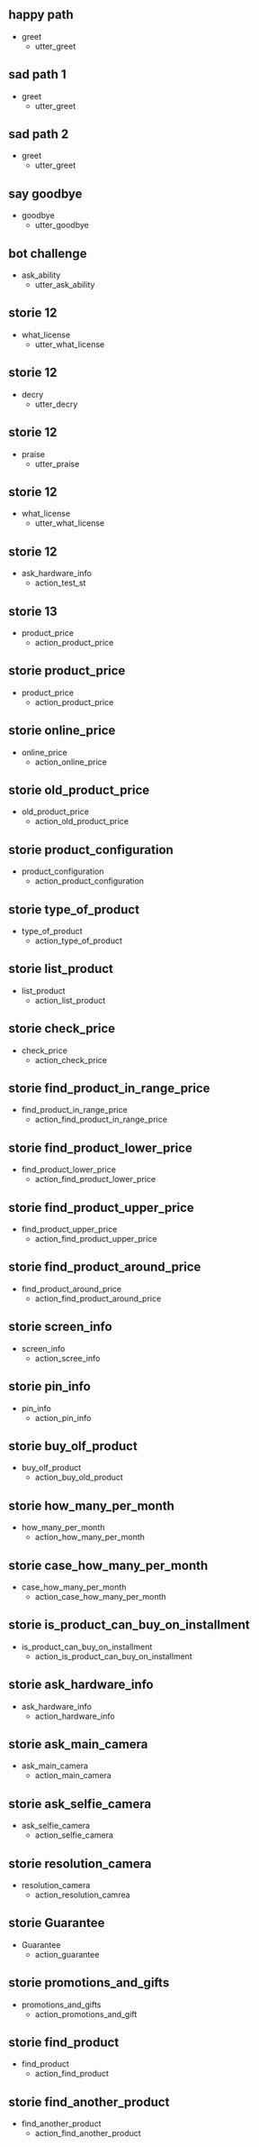 ## happy path
* greet
  - utter_greet

## sad path 1
* greet
  - utter_greet

## sad path 2
* greet
  - utter_greet

## say goodbye
* goodbye
  - utter_goodbye

## bot challenge
* ask_ability
  - utter_ask_ability

## storie 12
* what_license
  - utter_what_license

## storie 12
* decry
  - utter_decry

## storie 12
* praise
  - utter_praise

## storie 12
* what_license
  - utter_what_license

## storie 12
* ask_hardware_info
  - action_test_st

## storie 13
* product_price
  - action_product_price

## storie product_price
* product_price
  - action_product_price

## storie online_price
* online_price
  - action_online_price

## storie old_product_price
* old_product_price
  - action_old_product_price

## storie product_configuration
* product_configuration
  - action_product_configuration

## storie type_of_product
* type_of_product
  - action_type_of_product

## storie list_product
* list_product
  - action_list_product

## storie check_price
* check_price
  - action_check_price

## storie find_product_in_range_price
* find_product_in_range_price
  - action_find_product_in_range_price

## storie find_product_lower_price
* find_product_lower_price
  - action_find_product_lower_price

## storie find_product_upper_price
* find_product_upper_price
  - action_find_product_upper_price

## storie find_product_around_price
* find_product_around_price
  - action_find_product_around_price

## storie screen_info
* screen_info
  - action_scree_info

## storie pin_info
* pin_info
  - action_pin_info

## storie buy_olf_product
* buy_olf_product
  - action_buy_old_product

## storie how_many_per_month
* how_many_per_month
  - action_how_many_per_month

## storie case_how_many_per_month
* case_how_many_per_month
  - action_case_how_many_per_month

## storie is_product_can_buy_on_installment
* is_product_can_buy_on_installment
  - action_is_product_can_buy_on_installment

## storie ask_hardware_info
* ask_hardware_info
  - action_hardware_info

## storie ask_main_camera
* ask_main_camera
  - action_main_camera

## storie ask_selfie_camera
* ask_selfie_camera
  - action_selfie_camera

## storie resolution_camera
* resolution_camera
  - action_resolution_camrea

## storie Guarantee
* Guarantee
  - action_guarantee

## storie promotions_and_gifts
* promotions_and_gifts
  - action_promotions_and_gift

## storie find_product
* find_product
  - action_find_product

## storie find_another_product
* find_another_product
  - action_find_another_product